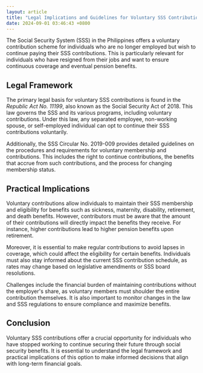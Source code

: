 ```yaml
---
layout: article
title: "Legal Implications and Guidelines for Voluntary SSS Contributions in the Philippines"
date: 2024-09-01 03:46:43 +0800
---
```


<p>The Social Security System (SSS) in the Philippines offers a voluntary contribution scheme for individuals who are no longer employed but wish to continue paying their SSS contributions. This is particularly relevant for individuals who have resigned from their jobs and want to ensure continuous coverage and eventual pension benefits.</p><h2>Legal Framework</h2><p>The primary legal basis for voluntary SSS contributions is found in the <i>Republic Act No. 11199</i>, also known as the Social Security Act of 2018. This law governs the SSS and its various programs, including voluntary contributions. Under this law, any separated employee, non-working spouse, or self-employed individual can opt to continue their SSS contributions voluntarily.</p><p>Additionally, the SSS Circular No. 2019-009 provides detailed guidelines on the procedures and requirements for voluntary membership and contributions. This includes the right to continue contributions, the benefits that accrue from such contributions, and the process for changing membership status.</p><h2>Practical Implications</h2><p>Voluntary contributions allow individuals to maintain their SSS membership and eligibility for benefits such as sickness, maternity, disability, retirement, and death benefits. However, contributors must be aware that the amount of their contributions will directly impact the benefits they receive. For instance, higher contributions lead to higher pension benefits upon retirement.</p><p>Moreover, it is essential to make regular contributions to avoid lapses in coverage, which could affect the eligibility for certain benefits. Individuals must also stay informed about the current SSS contribution schedule, as rates may change based on legislative amendments or SSS board resolutions.</p><p>Challenges include the financial burden of maintaining contributions without the employer's share, as voluntary members must shoulder the entire contribution themselves. It is also important to monitor changes in the law and SSS regulations to ensure compliance and maximize benefits.</p><h2>Conclusion</h2><p>Voluntary SSS contributions offer a crucial opportunity for individuals who have stopped working to continue securing their future through social security benefits. It is essential to understand the legal framework and practical implications of this option to make informed decisions that align with long-term financial goals.</p>
